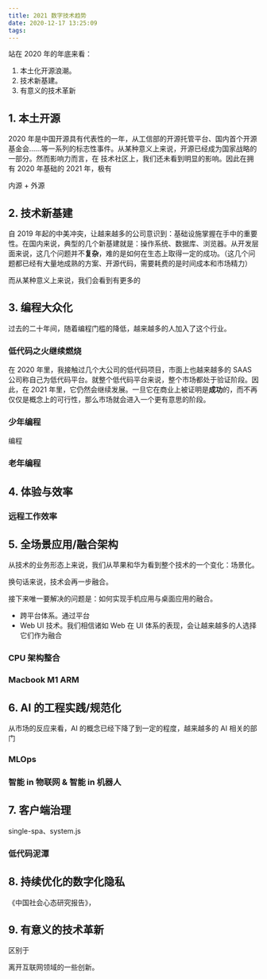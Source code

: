 ```yaml
---
title: 2021 数字技术趋势
date: 2020-12-17 13:25:09
tags:
---
```


站在 2020 年的年底来看：

1. 本土化开源浪潮。
2. 技术新基建。
3. 有意义的技术革新

## 1. 本土开源

2020 年是中国开源具有代表性的一年，从工信部的开源托管平台、国内首个开源基金会……等一系列的标志性事件。从某种意义上来说，开源已经成为国家战略的一部分。然而影响力而言，在 技术社区上，我们还未看到明显的影响。因此在拥有 2020 年基础的 2021 年，极有

内源 + 外源

## 2. 技术新基建

自 2019 年起的中美冲突，让越来越多的公司意识到：基础设施掌握在手中的重要性。在国内来说，典型的几个新基建就是：操作系统、数据库、浏览器。从开发层面来说，这几个问题并不**复杂**，难的是如何在生态上取得一定的成功。（这几个问题都已经有大量地成熟的方案、开源代码，需要耗费的是时间成本和市场精力）

而从某种意义上来说，我们会看到有更多的

## 3. 编程大众化

过去的二十年间，随着编程门槛的降低，越来越多的人加入了这个行业。

### 低代码之火继续燃烧

在 2020 年里，我接触过几个大公司的低代码项目，市面上也越来越多的 SAAS 公司称自己为低代码平台。就整个低代码平台来说，整个市场都处于验证阶段。因此，在 2021 年里，它仍然会继续发展。一旦它在商业上被证明是**成功**的，而不再仅仅是概念上的可行性，那么市场就会进入一个更有意思的阶段。

### 少年编程

编程

### 老年编程

## 4. 体验与效率

### 远程工作效率

## 5. 全场景应用/融合架构

从技术的业务形态上来说，我们从苹果和华为看到整个技术的一个变化：场景化。

换句话来说，技术会再一步融合。

接下来唯一要解决的问题是：如何实现手机应用与桌面应用的融合。


 - 跨平台体系。通过平台
 - Web UI 技术。我们相信诸如 Web 在 UI 体系的表现，会让越来越多的人选择它们作为融合

### CPU 架构整合

### Macbook M1 ARM

## 6. AI 的工程实践/规范化

从市场的反应来看，AI 的概念已经下降了到一定的程度，越来越多的 AI 相关的部门

### MLOps

### 智能 in 物联网 & 智能 in 机器人

## 7. 客户端治理

single-spa、system.js

### 低代码泥潭


## 8. 持续优化的数字化隐私

《中国社会心态研究报告》，


## 9. 有意义的技术革新

区别于

离开互联网领域的一些创新。




